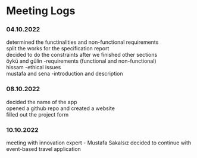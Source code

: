 # Meeting Logs

### 04.10.2022 

determined the functinalities and non-functional requirements  
split the works for the specification report  
decided to do the constraints after we finished other sections  
öykü and gülin -requirements (functional and non-functional)  
hissam -ethical issues  
mustafa and sena -introduction and description  

### 08.10.2022

decided the name of the app  
opened a github repo and created a website  
filled out the project form  

### 10.10.2022

meeting with innovation expert - Mustafa Sakalsız
decided to continue with event-based travel application 
